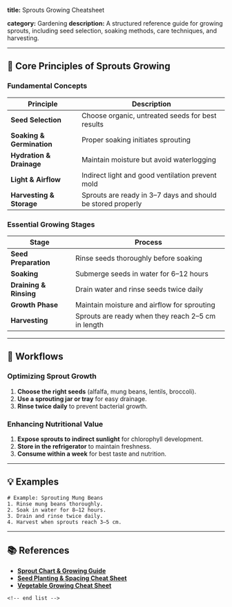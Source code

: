 **title:** Sprouts Growing Cheatsheet

**category:** Gardening
**description:** A structured reference guide for growing sprouts, including seed selection, soaking methods, care techniques, and harvesting.

---

## 🌱 **Core Principles of Sprouts Growing**

### **Fundamental Concepts**

| Principle                       | Description                                                  |
| ------------------------------- | ------------------------------------------------------------ |
| **Seed Selection**        | Choose organic, untreated seeds for best results             |
| **Soaking & Germination** | Proper soaking initiates sprouting                           |
| **Hydration & Drainage**  | Maintain moisture but avoid waterlogging                     |
| **Light & Airflow**       | Indirect light and good ventilation prevent mold             |
| **Harvesting & Storage**  | Sprouts are ready in 3–7 days and should be stored properly |

### **Essential Growing Stages**

| Stage                        | Process                                             |
| ---------------------------- | --------------------------------------------------- |
| **Seed Preparation**   | Rinse seeds thoroughly before soaking               |
| **Soaking**            | Submerge seeds in water for 6–12 hours             |
| **Draining & Rinsing** | Drain water and rinse seeds twice daily             |
| **Growth Phase**       | Maintain moisture and airflow for sprouting         |
| **Harvesting**         | Sprouts are ready when they reach 2–5 cm in length |

---

## 🔄 **Workflows**

### **Optimizing Sprout Growth**

1. **Choose the right seeds** (alfalfa, mung beans, lentils, broccoli).
2. **Use a sprouting jar or tray** for easy drainage.
3. **Rinse twice daily** to prevent bacterial growth.

### **Enhancing Nutritional Value**

1. **Expose sprouts to indirect sunlight** for chlorophyll development.
2. **Store in the refrigerator** to maintain freshness.
3. **Consume within a week** for best taste and nutrition.

---

## 💡 **Examples**

```plaintext
# Example: Sprouting Mung Beans
1. Rinse mung beans thoroughly.  
2. Soak in water for 8–12 hours.  
3. Drain and rinse twice daily.  
4. Harvest when sprouts reach 3–5 cm.  
```

---

## 📚 **References**

- **[Sprout Chart &amp; Growing Guide](https://freshsprouts.net/sprout-chart-in-print/)**
- **[Seed Planting &amp; Spacing Cheat Sheet](https://www.seedsnow.com/blogs/news/cheat-sheet)**
- **[Vegetable Growing Cheat Sheet](https://www.pinterest.co.uk/pin/vegetable-growing-cheat-sheet-planting-guide-and-tips--29343835064182964/)**

```
<!-- end list -->
```
